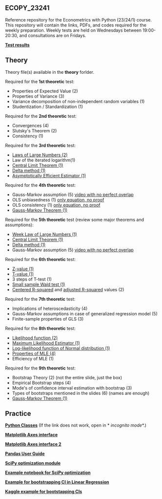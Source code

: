 ## ECOPY_23241

Reference repository for the Econometrics with Python (23/24/1) course. This repository will contain the links, PDFs,
and codes required for the weekly preparation.
Weekly tests are held on Wednesdays between 19:00-20:30, and consultations are on Fridays.

**[Test results](https://unineumannhu-my.sharepoint.com/:x:/g/personal/nagy_oliver_nje_hu/EbtPXHFYN41Pq-MzDgHbT9QBz8F39jjPzzNGev2eA6qd1w?e=bN6YUr)**

## Theory

Theory file(s) available in the **theory** forlder.

Required for the **1st theoretic** test:

* Properties of Expected Value (2)
* Properties of Variance (3)
* Variance decomposition of non-independent random variables (1)
* Studentization / Standardization (1)

Required for the **2nd theoretic** test:

* Convergences (4)
* Slutsky's Theorem (2)
* Consistency (1)

Required for the **3rd theoretic** test:

* [Laws of Large Numbers (2)](https://www.youtube.com/watch?v=ycuPP72_DVU)
* Law of the iterated logarithm(1)
* [Central Limit Theorem (1)](https://www.youtube.com/watch?v=zeJD6dqJ5lo)
* [Delta method (1)](https://www.youtube.com/watch?v=Tv1pEA8RngE)
* [Asymptotically Efficient Estimator (1)](https://www.youtube.com/watch?v=_iR4uG8MVpA)

Required for the **4th theoretic** test:

* Gauss-Markov assumption (5) [video with no perfect overlap](https://www.youtube.com/watch?v=QGrRRWUaT2o&list=PLqdN24UCw5hlIrdfErPUgnoIQC4U6cxiL&index=2)
* OLS unbiasedness (1) [only equation, no proof](https://www.youtube.com/watch?v=X9EkPwWPzSE&list=PLqdN24UCw5hlIrdfErPUgnoIQC4U6cxiL&index=7)
* OLS consistency (1) [only equation, no proof](https://www.youtube.com/watch?v=Zq-0MjeQDUs&list=PLqdN24UCw5hlIrdfErPUgnoIQC4U6cxiL&index=8)
* [Gauss-Markov Theorem (1)](https://www.youtube.com/watch?v=b-tJQ4ZSPu8&list=PLqdN24UCw5hlIrdfErPUgnoIQC4U6cxiL&index=10)

Required for the **5th theoretic** test (review some major theorems and assumptions):

* [Week Law of Large Numbers (1)](https://www.youtube.com/watch?v=ycuPP72_DVU)
* [Central Limit Theorem (1)](https://www.youtube.com/watch?v=zeJD6dqJ5lo)
* [Delta method (1)](https://www.youtube.com/watch?v=Tv1pEA8RngE)
* Gauss-Markov assumption (5) [video with no perfect overlap](https://www.youtube.com/watch?v=QGrRRWUaT2o&list=PLqdN24UCw5hlIrdfErPUgnoIQC4U6cxiL&index=2)

Required for the **6th theoretic** test:

* [Z-value (1)](https://www.youtube.com/watch?v=Wp2nVIzBsE8)
* [T-value (1)](https://www.youtube.com/watch?v=5ABpqVSx33I)
* 3 steps of T-test (1)
* [Small sample Wald test (1)](https://www.youtube.com/watch?v=l66kDWqloU0)
* [Centered R-squared](https://www.youtube.com/watch?v=bMccdk8EdGo) and [adjusted R-squared](https://www.youtube.com/watch?v=8W2fGkU5LYU) values (2)

Required for the **7th theoretic** test:

* Implications of heteroscedasticity (4)
* Gauss-Markov assumptions in case of generalized regression model (5)
* Finite-sample properties of GLS (3)

Required for the **8th theoretic** test:
* [Likelihood function (2)](https://www.youtube.com/watch?v=93fPFOf547Q)
* [Maximum Likelihood Estimator (1)](https://www.youtube.com/watch?v=sguol03tfWo)
* [Log-likelihood function of Normal distribution (1)](https://www.youtube.com/watch?v=zuweZEzXVLw)
* [Properties of MLE (4)](https://www.youtube.com/watch?v=lbnoIRSXRiA)
* Efficiency of MLE (1)

Required for the **9th theoretic** test:
* Bootstrap Theory (2) (not the entire slide, just the box)
* Empirical Bootstrap steps (4)
* Mode's of confidence interval estimation with bootstrap (3)
* Types of bootstraps mentioned in the slides (6) (names are enough)
* [Gauss-Markov Theorem (1)](https://www.youtube.com/watch?v=b-tJQ4ZSPu8&list=PLqdN24UCw5hlIrdfErPUgnoIQC4U6cxiL&index=10)


## Practice

**[Python Classes](https://realpython.com/python3-object-oriented-programming/)** (If the link does not work, open in *
*incognito mode**.)

**[Matplotlib Axes interface](https://matplotlib.org/stable/api/axes_api.html)**

**[Matplotlib Axes interface 2](https://yuleii.github.io/2020/07/02/introduction-to-data-visualization-with-matplotlib.html)**

**[Pandas User Guide](https://pandas.pydata.org/docs/user_guide/index.html#user-guide)**

**[SciPy optimization module](https://docs.scipy.org/doc/scipy/reference/generated/scipy.optimize.minimize.html#scipy.optimize.minimize)**

**[Example notebook for SciPy optimization](https://github.com/tirthajyoti/Optimization-Python/blob/master/SciPy_optimization.ipynb)**

**[Example for bootstrapping CI in Linear Regression](https://aamir07.medium.com/bootstrapping-confidence-intervals-in-machine-learning-29527698b11e)**

**[Kaggle example for bootstapping CIs](https://www.kaggle.com/code/carloscinelli/stat-504-nonparametric-bootstrap-python)**